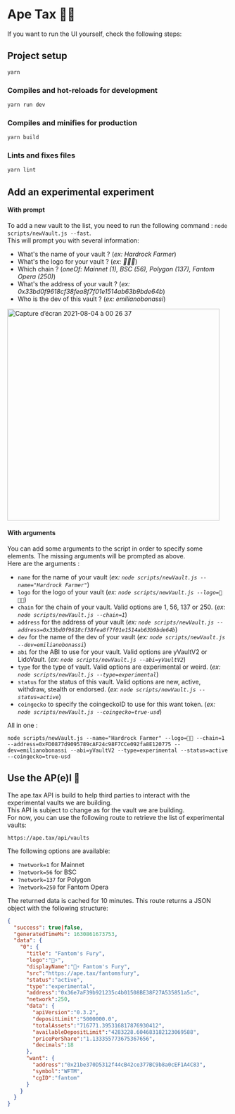 # Ape Tax 🦍🧮

If you want to run the UI yourself, check the following steps:

## Project setup

```bash
yarn
```

### Compiles and hot-reloads for development

```bash
yarn run dev
```

### Compiles and minifies for production

```bash
yarn build
```

### Lints and fixes files

```bash
yarn lint
```

## Add an experimental experiment

#### With prompt
To add a new vault to the list, you need to run the following command : `node scripts/newVault.js --fast`.  
This will prompt you with several information:  
- What's the name of your vault ? (*ex: Hardrock Farmer*)
- What's the logo for your vault ? (*ex: 🎸👨‍🌾*)
- Which chain ? (*oneOf: Mainnet (1), BSC (56), Polygon (137), Fantom Opera (250)*)
- What's the address of your vault ? (*ex: 0x33bd0f9618cf38fea8f7f01e1514ab63b9bde64b*)
- Who is the dev of this vault ? (*ex: emilianobonassi*)

<img width="482" alt="Capture d’écran 2021-08-04 à 00 26 37" src="https://user-images.githubusercontent.com/9974362/128094349-de173732-ec31-4314-9d34-b73221a9099f.png">

#### With arguments
You can add some arguments to the script in order to specify some elements. The missing arguments will be prompted as above.  
Here are the arguments :  
- `name` for the name of your vault (*ex: `node scripts/newVault.js --name="Hardrock Farmer"`*)
- `logo` for the logo of your vault (*ex: `node scripts/newVault.js --logo=🎸👨‍🌾`*)
- `chain` for the chain of your vault. Valid options are 1, 56, 137 or 250. (*ex: `node scripts/newVault.js --chain=1`*)
- `address` for the address of your vault (*ex: `node scripts/newVault.js --address=0x33bd0f9618cf38fea8f7f01e1514ab63b9bde64b`*)
- `dev` for the name of the dev of your vault (*ex: `node scripts/newVault.js --dev=emilianobonassi`*)
- `abi` for the ABI to use for your vault. Valid options are yVaultV2 or LidoVault. (*ex: `node scripts/newVault.js --abi=yVaultV2`*)
- `type` for the type of vault. Valid options are experimental or weird. (*ex: `node scripts/newVault.js --type=experimental`*)
- `status` for the status of this vault. Valid options are new, active, withdraw, stealth or endorsed. (*ex: `node scripts/newVault.js --status=active`*)
- `coingecko` to specify the coingeckoID to use for this want token. (*ex: `node scripts/newVault.js --coingecko=true-usd`*)

All in one :
```
node scripts/newVault.js --name="Hardrock Farmer" --logo=🌾🌾 --chain=1 --address=0xFD0877d9095789cAF24c98F7CCe092fa8E120775 --dev=emilianobonassi --abi=yVaultV2 --type=experimental --status=active --coingecko=true-usd
```

## Use the AP(e)I 🤖
The ape.tax API is build to help third parties to interact with the experimental vaults we are building.  
This API is subject to change as for the vault we are building.  
For now, you can use the following route to retrieve the list of experimental vaults:
```
https://ape.tax/api/vaults
```

The following options are available:
- `?network=1` for Mainnet
- `?network=56` for BSC
- `?network=137` for Polygon
- `?network=250` for Fantom Opera

The returned data is cached for 10 minutes.
This route returns a JSON object with the following structure:
```json
{
  "success": true|false,
  "generatedTimeMs": 1630861673753,
  "data": {
    "0": {
      "title": "Fantom's Fury",
      "logo":"👻⚡",
      "displayName":"👻⚡ Fantom's Fury",
      "src":"https://ape.tax/fantomsfury",
      "status":"active",
      "type":"experimental",
      "address":"0x36e7aF39b921235c4b01508BE38F27A535851a5c",
      "network":250,
      "data": {
        "apiVersion":"0.3.2",
        "depositLimit":"5000000.0",
        "totalAssets":"716771.395316817876930412",
        "availableDepositLimit":"4283228.604683182123069588",
        "pricePerShare":"1.133355773675367656",
        "decimals":18
      },
      "want": {
        "address":"0x21be370D5312f44cB42ce377BC9b8a0cEF1A4C83",
        "symbol":"WFTM",
        "cgID":"fantom"
      }
    }
  }
}	
```

